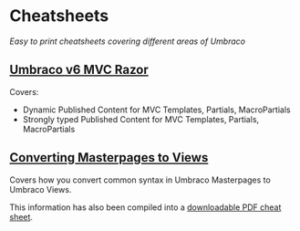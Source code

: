 # Cheatsheets

_Easy to print cheatsheets covering different areas of Umbraco_

## [Umbraco v6 MVC Razor](https://our.umbraco.com/projects/developer-tools/umbraco-v6-mvc-razor-cheatsheets)

Covers: 

* Dynamic Published Content for MVC Templates, Partials, MacroPartials
* Strongly typed Published Content for MVC Templates, Partials, MacroPartials

## [Converting Masterpages to Views](masterpagestoviews.md)

Covers how you convert common syntax in Umbraco Masterpages to Umbraco Views.

This information has also been compiled into a [downloadable PDF cheat sheet](Masterpages2Views.pdf).
